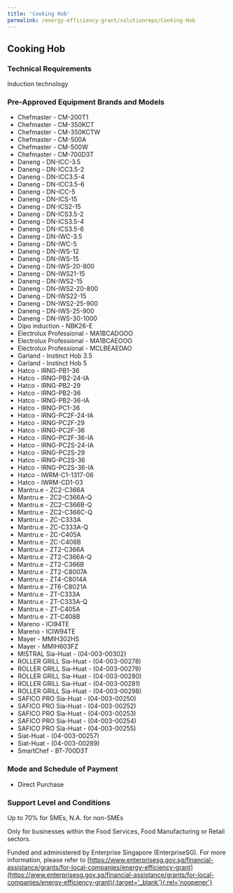 ```yaml
---
title: 'Cooking Hob'
permalink: /energy-efficiency-grant/solutionrepo/Cooking-Hob
---
```


## Cooking Hob

### Technical Requirements

Induction technology


### Pre-Approved Equipment Brands and Models

- Chefmaster - CM-200T1
- Chefmaster - CM-350KCT
- Chefmaster - CM-350KCTW
- Chefmaster - CM-500A
- Chefmaster - CM-500W
- Chefmaster - CM-700D3T
- Daneng - DN-ICC-3.5
- Daneng - DN-ICC3.5-2
- Daneng - DN-ICC3.5-4
- Daneng - DN-ICC3.5-6
- Daneng - DN-ICC-5
- Daneng - DN-ICS-15
- Daneng - DN-ICS2-15
- Daneng - DN-ICS3.5-2
- Daneng - DN-ICS3.5-4
- Daneng - DN-ICS3.5-6
- Daneng - DN-IWC-3.5
- Daneng - DN-IWC-5
- Daneng - DN-IWS-12
- Daneng - DN-IWS-15
- Daneng - DN-IWS-20-800
- Daneng - DN-IWS21-15
- Daneng - DN-IWS2-15
- Daneng - DN-IWS2-20-800
- Daneng - DN-IWS22-15
- Daneng - DN-IWS2-25-900
- Daneng - DN-IWS-25-900
- Daneng - DN-IWS-30-1000
- Dipo induction - NBK26-E
- Electrolux Professional - MA1BCADOOO
- Electrolux Professional - MA1BCAEOOO
- Electrolux Professional - MCLBEAEDAO
- Garland - Instinct Hob 3.5
- Garland - Instinct Hob 5
- Hatco - IRNG-PB1-36
- Hatco - IRNG-PB2-24-IA
- Hatco - IRNG-PB2-29
- Hatco - IRNG-PB2-36
- Hatco - IRNG-PB2-36-IA
- Hatco - IRNG-PC1-36
- Hatco - IRNG-PC2F-24-IA
- Hatco - IRNG-PC2F-29
- Hatco - IRNG-PC2F-36
- Hatco - IRNG-PC2F-36-IA
- Hatco - IRNG-PC2S-24-IA
- Hatco - IRNG-PC2S-29
- Hatco - IRNG-PC2S-36
- Hatco - IRNG-PC2S-36-IA
- Hatco - IWRM-C1-1317-06
- Hatco - IWRM-CD1-03
- Mantru.e - ZC2-C366A
- Mantru.e - ZC2-C366A-Q
- Mantru.e - ZC2-C366B-Q
- Mantru.e - ZC2-C366C-Q
- Mantru.e - ZC-C333A
- Mantru.e - ZC-C333A-Q
- Mantru.e - ZC-C405A
- Mantru.e - ZC-C408B
- Mantru.e - ZT2-C366A
- Mantru.e - ZT2-C366A-Q
- Mantru.e - ZT2-C366B
- Mantru.e - ZT2-C8007A
- Mantru.e - ZT4-C8014A
- Mantru.e - ZT6-C8021A
- Mantru.e - ZT-C333A
- Mantru.e - ZT-C333A-Q
- Mantru.e - ZT-C405A
- Mantru.e - ZT-C408B
- Mareno - ICI94TE
- Mareno - ICIW94TE
- Mayer - MMIH302HS
- Mayer - MMIH603FZ
- MISTRAL
Sia-Huat - (04-003-00302)
- ROLLER GRILL 
Sia-Huat - (04-003-00278)
- ROLLER GRILL 
Sia-Huat - (04-003-00279)
- ROLLER GRILL 
Sia-Huat - (04-003-00280)
- ROLLER GRILL 
Sia-Huat - (04-003-00281)
- ROLLER GRILL Sia-Huat - (04-003-00298)
- SAFICO PRO
Sia-Huat - (04-003-00250)
- SAFICO PRO
Sia-Huat - (04-003-00252)
- SAFICO PRO
Sia-Huat - (04-003-00253)
- SAFICO PRO
Sia-Huat - (04-003-00254)
- SAFICO PRO
Sia-Huat - (04-003-00255)
- Siat-Huat - (04-003-00257)
- Siat-Huat - (04-003-00289)
- SmartChef - BT-700D3T

### Mode and Schedule of Payment 

- Direct Purchase

### Support Level and Conditions

Up to 70% for SMEs, N.A. for non-SMEs

Only for businesses within the Food Services, Food Manufacturing or Retail sectors.

Funded and administered by Enterprise Singapore (EnterpriseSG). For more information, please refer to [https://www.enterprisesg.gov.sg/financial-assistance/grants/for-local-companies/energy-efficiency-grant](https://www.enterprisesg.gov.sg/financial-assistance/grants/for-local-companies/energy-efficiency-grant){:target='_blank'}{:rel='noopener'}

<script src='/jquery/resize-tables.js'></script>
